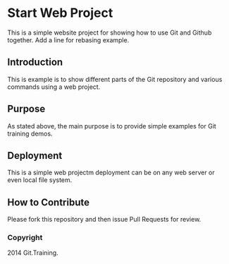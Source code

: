 # Start Web Project

This is a simple website project for showing how to use Git and Github together.
Add a line for rebasing example.

## Introduction

This is example is to show different parts
of the Git repository and various commands using a web project.

## Purpose

As stated above, the main purpose is to 
provide simple examples for Git training
demos.

## Deployment

This is a simple web projectm deployment
can be on any web server or even local
file system.

## How to Contribute

Please fork this repository and then issue Pull Requests for review.

### Copyright
2014 Git.Training.

